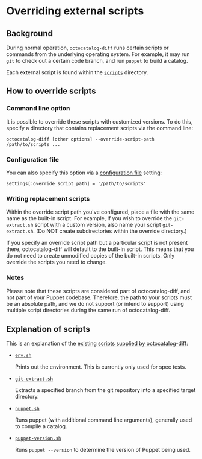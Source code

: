 # Overriding external scripts

## Background

During normal operation, `octocatalog-diff` runs certain scripts or commands from the underlying operating system. For example, it may run `git` to check out a certain code branch, and run `puppet` to build a catalog.

Each external script is found within the [`scripts`](/scripts) directory.

## How to override scripts

### Command line option

It is possible to override these scripts with customized versions. To do this, specify a directory that contains replacement scripts via the command line:

```
octocatalog-diff [other options] --override-script-path /path/to/scripts ...
```

### Configuration file

You can also specify this option via a [configuration file](/doc/configuration.md) setting:

```
settings[:override_script_path] = '/path/to/scripts'
```

### Writing replacement scripts

Within the override script path you've configured, place a file with the same name as the built-in script. For example, if you wish to override the `git-extract.sh` script with a custom version, also name your script `git-extract.sh`. (Do NOT create subdirectories within the override directory.)

If you specify an override script path but a particular script is not present there, octocatalog-diff will default to the built-in script. This means that you do not need to create unmodified copies of the built-in scripts. Only override the scripts you need to change.

### Notes

Please note that these scripts are considered part of octocatalog-diff, and not part of your Puppet codebase. Therefore, the path to your scripts must be an absolute path, and we do not support (or intend to support) using multiple script directories during the same run of octocatalog-diff.

## Explanation of scripts

This is an explanation of the [existing scripts supplied by octocatalog-diff](/scripts):

- [`env.sh`](/scripts/env)

    Prints out the environment. This is currently only used for spec tests.

- [`git-extract.sh`](/scripts/git-extract)

    Extracts a specified branch from the git repository into a specified target directory.

- [`puppet.sh`](/scripts/puppet)

    Runs puppet (with additional command line arguments), generally used to compile a catalog.

- [`puppet-version.sh`](/scripts/puppet-version)

    Runs `puppet --version` to determine the version of Puppet being used.
